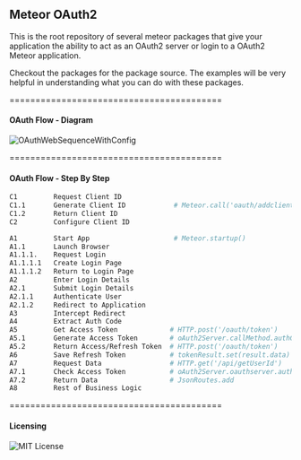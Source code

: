 ## Meteor OAuth2

This is the root repository of several meteor packages that give your application the ability to act as an OAuth2 server or login to a OAuth2 Meteor application.

Checkout the packages for the package source. The examples will be very helpful in understanding what you can do with these packages.

=========================================
#### OAuth Flow - Diagram

![OAuthWebSequenceWithConfig](https://github.com/prime-8-consulting/meteor-oauth2/blob/master/documentation/OAuthWebSequenceWithConfig.png)

=========================================
#### OAuth Flow - Step By Step

```bash
C1         Request Client ID               
C1.1       Generate Client ID            # Meteor.call('oauth/addclient', newClient)
C1.2       Return Client ID               
C2         Configure Client ID               

A1         Start App                     # Meteor.startup()
A1.1       Launch Browser                
A1.1.1.    Request Login                 
A1.1.1.1   Create Login Page             
A1.1.1.2   Return to Login Page          
A2         Enter Login Details           
A2.1       Submit Login Details          
A2.1.1     Authenticate User             
A2.1.2     Redirect to Application       
A3         Intercept Redirect            
A4         Extract Auth Code             
A5         Get Access Token             # HTTP.post('/oauth/token')
A5.1       Generate Access Token        # oAuth2Server.callMethod.authCodeGrant()
A5.2       Return Access/Refresh Token  # HTTP.post('/oauth/token')
A6         Save Refresh Token           # tokenResult.set(result.data)
A7         Request Data                 # HTTP.get('/api/getUserId')
A7.1       Check Access Token           # oAuth2Server.oauthserver.authorise()
A7.2       Return Data                  # JsonRoutes.add
A8         Rest of Business Logic        
```


=========================================
#### Licensing  

![MIT License](https://img.shields.io/badge/license-MIT-blue.svg)
